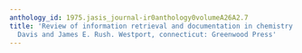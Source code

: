 ```yaml
---
anthology_id: 1975.jasis_journal-ir0anthology0volumeA26A2.7
title: 'Review of information retrieval and documentation in chemistry. Charles H.
  Davis and James E. Rush. Westport, connecticut: Greenwood Press'
---
```

